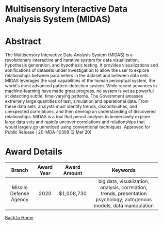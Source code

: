 
Multisensory Interactive Data Analysis System (MIDAS)
=====================================================

# Abstract


The Multisensory Interactive Data Analysis System (MIDAS) is a revolutionary interactive and iterative system for data visualization, hypothesis generation, and hypothesis testing. It provides visualizations and sonifications of datasets under investigation to allow the user to explore relationships between parameters in the dataset and between data sets. MIDAS leverages the vast capabilities of the human perceptual system, the world's most advanced pattern-detection system. While recent advances in machine-learning have made great progress, no system is yet as powerful at detecting subtle, time-varying patterns. The Government amasses extremely large quantities of test, simulation and operational data. From these data sets, analysts must identify trends, discontinuities, and unexpected correlations, and then develop an understanding of discovered relationships. MIDAS is a tool that permit analysis to immersively explore large data sets and rapidly uncover correlations and relationships that would largely go unnoticed using conventional techniques. Approved for Public Release | 20-MDA-10398 (2 Mar 20)  

# Award Details

|Branch|Award Year|Award Amount|Keywords|
| :---: | :---: | :---: | :---: |
|Missile Defense Agency|2020|$1,008,730|big data, visualization, analysis, correlation, trends, presentation psychology, autogenous models, data manipulation|
  
  


[Back to Home](https://github.com/chrischow/dod_sbir_awards#1169)